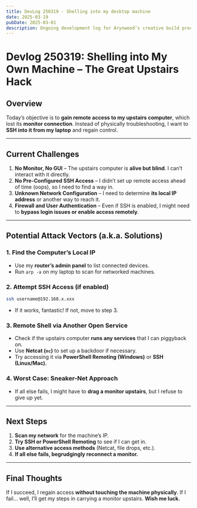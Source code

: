 ```yaml
---
title: DevLog 250319 - Shelling into my desktop machine
date: 2025-03-19
pubDate: 2025-03-01
description: Ongoing development log for Arynwood’s creative build process.
---
```

# Devlog 250319: Shelling into My Own Machine – The Great Upstairs Hack

## **Overview**  
Today’s objective is to **gain remote access to my upstairs computer**, which lost its **monitor connection**. Instead of physically troubleshooting, I want to **SSH into it from my laptop** and regain control.

---

## **Current Challenges**  
1. **No Monitor, No GUI** – The upstairs computer is **alive but blind**. I can’t interact with it directly.
2. **No Pre-Configured SSH Access** – I didn’t set up remote access ahead of time (oops), so I need to find a way in.
3. **Unknown Network Configuration** – I need to determine **its local IP address** or another way to reach it.
4. **Firewall and User Authentication** – Even if SSH is enabled, I might need to **bypass login issues or enable access remotely**.

---

## **Potential Attack Vectors (a.k.a. Solutions)**  
### **1. Find the Computer’s Local IP**  
- Use my **router’s admin panel** to list connected devices.
- Run `arp -a` on my laptop to scan for networked machines.

### **2. Attempt SSH Access (if enabled)**  
```bash
ssh username@192.168.x.xxx
```
- If it works, fantastic! If not, move to step 3.

### **3. Remote Shell via Another Open Service**  
- Check if the upstairs computer **runs any services** that I can piggyback on.
- Use **Netcat (`nc`)** to set up a backdoor if necessary.
- Try accessing it via **PowerShell Remoting (Windows)** or **SSH (Linux/Mac).**

### **4. Worst Case: Sneaker-Net Approach**  
- If all else fails, I might have to **drag a monitor upstairs**, but I refuse to give up yet.

---

## **Next Steps**  
1. **Scan my network** for the machine’s IP.
2. **Try SSH or PowerShell Remoting** to see if I can get in.
3. **Use alternative access methods** (Netcat, file drops, etc.).
4. **If all else fails, begrudgingly reconnect a monitor.**

---

## **Final Thoughts**  
If I succeed, I regain access **without touching the machine physically**. If I fail… well, I’ll get my steps in carrying a monitor upstairs. **Wish me luck.**

